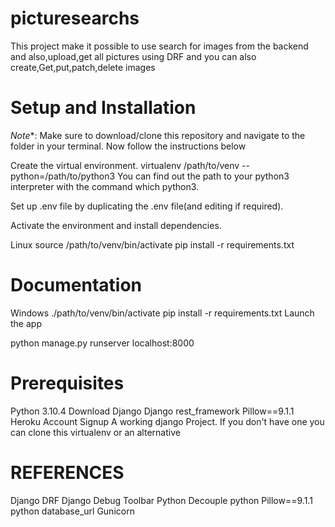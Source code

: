 # picturesearchs

This project make it possible to use search for images from the backend and also,upload,get all pictures using DRF and you can also create,Get,put,patch,delete images 

# Setup and Installation
*Note**: Make sure to download/clone this repository and navigate to the folder in your terminal. Now follow the instructions below

Create the virtual environment.
virtualenv /path/to/venv --python=/path/to/python3
You can find out the path to your python3 interpreter with the command which python3.

Set up .env file by duplicating the .env file(and editing if required).

Activate the environment and install dependencies.

Linux
source /path/to/venv/bin/activate
pip install -r requirements.txt

# Documentation

Windows
./path/to/venv/bin/activate
pip install -r requirements.txt
Launch the app

python manage.py runserver localhost:8000

# Prerequisites

Python 3.10.4 Download
Django
Django rest_framework
Pillow==9.1.1
Heroku Account Signup
A working django Project. If you don't have one you can clone this
virtualenv or an alternative

# REFERENCES

Django
DRF
Django Debug Toolbar
Python Decouple
python Pillow==9.1.1
python database_url
Gunicorn
